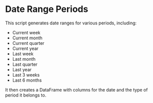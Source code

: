 # Date Range Periods

This script generates date ranges for various periods, including:

- Current week
- Current month
- Current quarter
- Current year
- Last week
- Last month
- Last quarter
- Last year
- Last 3 weeks
- Last 6 months

It then creates a DataFrame with columns for the date and the type of period it belongs to.
